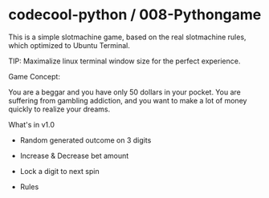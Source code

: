 # codecool-python / 008-Pythongame

This is a simple slotmachine game, based on the real slotmachine rules, which optimized to Ubuntu Terminal.

TIP: Maximalize linux terminal window size for the perfect experience.


Game Concept:

You are a beggar and you have only 50 dollars in your pocket. You are suffering from gambling addiction, and you want to make a lot of money quickly to realize your dreams.


What's in v1.0

- Random generated outcome on 3 digits

- Increase & Decrease bet amount

- Lock a digit to next spin

- Rules


